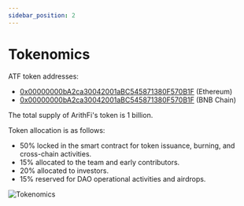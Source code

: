 ```yaml
---
sidebar_position: 2
---
```


# Tokenomics

ATF token addresses:
- [0x00000000bA2ca30042001aBC545871380F570B1F](https://etherscan.io/address/0x00000000bA2ca30042001aBC545871380F570B1F) (Ethereum)
- [0x00000000bA2ca30042001aBC545871380F570B1F](https://bscscan.com/address/0x00000000bA2ca30042001aBC545871380F570B1F) (BNB Chain)


The total supply of ArithFi's token is 1 billion.

Token allocation is as follows:

- 50% locked in the smart contract for token issuance, burning, and cross-chain activities.
- 15% allocated to the team and early contributors.
- 20% allocated to investors.
- 15% reserved for DAO operational activities and airdrops.

  
![Tokenomics](https://nftstorage.link/ipfs/bafkreidbhet4hh2ryijdcydv4ghkpzufmkpqlkhssrthrxf74tafvrtq5q)
